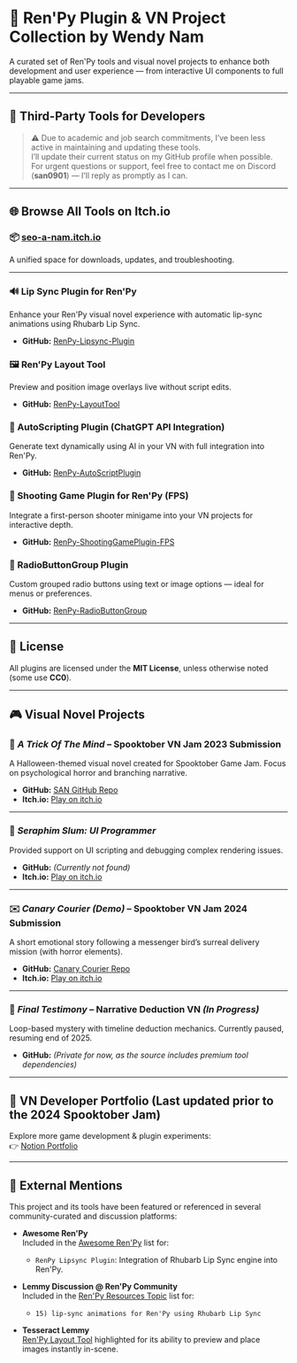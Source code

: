 # 🧰 Ren'Py Plugin & VN Project Collection by Wendy Nam

A curated set of Ren'Py tools and visual novel projects to enhance both development and user experience — from interactive UI components to full playable game jams.

---
## 🔧 Third-Party Tools for Developers

> ⚠️ Due to academic and job search commitments, I’ve been less active in maintaining and updating these tools.  
> I’ll update their current status on my GitHub profile when possible.  
> For urgent questions or support, feel free to contact me on Discord (**san0901**) — I’ll reply as promptly as I can.

---

## 🌐 Browse All Tools on Itch.io  

### 📦 [seo-a-nam.itch.io](https://seo-a-nam.itch.io)  

A unified space for downloads, updates, and troubleshooting.

---

### 🔊 Lip Sync Plugin for Ren'Py  
Enhance your Ren'Py visual novel experience with automatic lip-sync animations using Rhubarb Lip Sync.  
- **GitHub:** [RenPy-Lipsync-Plugin](https://github.com/Wendy-Nam/RenPy-Lipsync-Plugin)

### 🖼️ Ren'Py Layout Tool  
Preview and position image overlays live without script edits.  
- **GitHub:** [RenPy-LayoutTool](https://github.com/Wendy-Nam/RenPy-LayoutTool)

### 🤖 AutoScripting Plugin (ChatGPT API Integration)  
Generate text dynamically using AI in your VN with full integration into Ren'Py.  
- **GitHub:** [RenPy-AutoScriptPlugin](https://github.com/Wendy-Nam/RenPy-AutoScriptPlugin)

### 🎯 Shooting Game Plugin for Ren'Py (FPS)  
Integrate a first-person shooter minigame into your VN projects for interactive depth.  
- **GitHub:** [RenPy-ShootingGamePlugin-FPS](https://github.com/Wendy-Nam/RenPy-ShootingGamePlugin-FPS)

### 🔘 RadioButtonGroup Plugin  
Custom grouped radio buttons using text or image options — ideal for menus or preferences.  
- **GitHub:** [RenPy-RadioButtonGroup](https://github.com/Wendy-Nam/RenPy-RadioButtonGroup)

---

## 📄 License  
All plugins are licensed under the **MIT License**, unless otherwise noted (some use **CC0**).

---

## 🎮 Visual Novel Projects

### 🎃 *A Trick Of The Mind* – Spooktober VN Jam 2023 Submission  
A Halloween-themed visual novel created for Spooktober Game Jam. Focus on psychological horror and branching narrative.  
- **GitHub:** [SAN GitHub Repo](https://github.com/Wendy-Nam/SpookyVN2023)  
- **Itch.io:** [Play on itch.io](https://rafazcruz.itch.io/a-trick-of-the-mind)

---

### 🤝 *Seraphim Slum:* *UI Programmer*  
Provided support on UI scripting and debugging complex rendering issues.
- **GitHub:** *(Currently not found)*
- **Itch.io:** [Play on itch.io](https://rosesrot.itch.io/seraphim-slum)

---
### ✉️ *Canary Courier (Demo)* – Spooktober VN Jam 2024 Submission  
A short emotional story following a messenger bird’s surreal delivery mission (with horror elements).
- **GitHub:** [Canary Courier Repo](https://github.com/CANARY-COURIER/CanaryGame)  
- **Itch.io:** [Play on itch.io](https://quack-n-loaf.itch.io/canary-courier#credit)

---

### 🧩 *Final Testimony* – Narrative Deduction VN *(In Progress)*  
Loop-based mystery with timeline deduction mechanics. Currently paused, resuming end of 2025.  
- **GitHub:** *(Private for now, as the source includes premium tool dependencies)*

---

## 📁 VN Developer Portfolio (Last updated prior to the 2024 Spooktober Jam)
Explore more game development & plugin experiments:  
👉 [Notion Portfolio](https://educated-tarsier-f16.notion.site/VN-Programmer-Portfolio-4681b9cf5da2455f9777bc7b80438b18?pvs=74)

---

## 📰 External Mentions

This project and its tools have been featured or referenced in several community-curated and discussion platforms:

- **Awesome Ren'Py**  
  Included in the [Awesome Ren'Py](https://github.com/methanoliver/awesome-renpy?tab=readme-ov-file#visual-novel-elements) list for:  
  - `RenPy Lipsync Plugin`: Integration of Rhubarb Lip Sync engine into Ren'Py.

- **Lemmy Discussion @ Ren'Py Community**  
  Included in the [Ren'Py Resources Topic](https://lemmasoft.renai.us/forums/viewtopic.php?t=68874) list for:  
  - `15) lip-sync animations for Ren'Py using Rhubarb Lip Sync`
 
- **Tesseract Lemmy**  
  [Ren'Py Layout Tool](https://tesseract.lemmy.dbzer0.com/post/lemmy.dbzer0.com/28724730) highlighted for its ability to preview and place images instantly in-scene.
